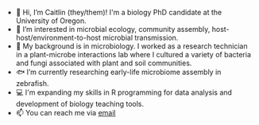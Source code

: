 - 👋 Hi, I’m Caitlin (they/them)! I'm a biology PhD candidate at the University of Oregon.
- 👀 I’m interested in microbial ecology, community assembly, host-host/environment-to-host microbial transmission.
- 🧫 My background is in microbiology. I worked as a research technician in a plant-microbe interactions lab where I cultured a variety of bacteria and fungi associated with plant and soil communities.
- 🐟 I’m currently researching early-life microbiome assembly in zebrafish.
- 💻 I'm expanding my skills in R programming for data analysis and development of biology teaching tools.
- 📫 You can reach me via [email](mailto:csmith29@uoregon.edu)

<!---
biocsmith/biocsmith is a ✨ special ✨ repository because its `README.md` (this file) appears on your GitHub profile.
You can click the Preview link to take a look at your changes.
--->
